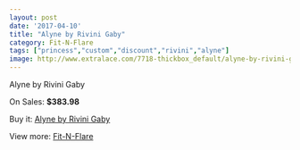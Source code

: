 ```yaml
---
layout: post
date: '2017-04-10'
title: "Alyne by Rivini Gaby"
category: Fit-N-Flare
tags: ["princess","custom","discount","rivini","alyne"]
image: http://www.extralace.com/7718-thickbox_default/alyne-by-rivini-gaby.jpg
---
```

Alyne by Rivini Gaby

On Sales: **$383.98**
<a href="https://www.extralace.com/fit-n-flare/3651-alyne-by-rivini-gaby.html"><amp-img layout="responsive" width="600" height="600" src="//www.extralace.com/7718-thickbox_default/alyne-by-rivini-gaby.jpg" alt="Alyne by Rivini Gaby 0" /></a>
<a href="https://www.extralace.com/fit-n-flare/3651-alyne-by-rivini-gaby.html"><amp-img layout="responsive" width="600" height="600" src="//www.extralace.com/7719-thickbox_default/alyne-by-rivini-gaby.jpg" alt="Alyne by Rivini Gaby 1" /></a>

Buy it: [Alyne by Rivini Gaby](https://www.extralace.com/fit-n-flare/3651-alyne-by-rivini-gaby.html "Alyne by Rivini Gaby")

View more: [Fit-N-Flare](https://www.extralace.com/4-fit-n-flare "Fit-N-Flare")